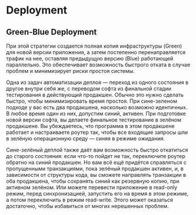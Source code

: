 # Deployment

## Green-Blue Deployment

При этой стратегии создается полная копия инфраструктуры (Green) для
новой версии приложения, а затем постепенно перенаправляется трафик на нее, оставляя предыдущую версию (Blue) работающей
параллельно. Это обеспечивает возможность быстрого отката в случае проблем и минимизирует риски простоя системы.

Одна из задач автоматизации деплоя — переход из одного состояния в другое внутри себя же, с переводом софта из финальной
стадии тестирования в действующий продакшен. Обычно это нужно сделать быстро, чтобы минимизировать время простоя. При
сине-зеленом подходе у вас есть два продакшена, насколько возможно идентичных. В любое время один из них, допустим
синий, активен. При подготовке новой версии софта, вы делаете финальное тестирование в зелёном продакшене. Вы
убеждаетесь, что программа в этом продакшене работает и настраиваете роутер так, чтобы все входящие запросы шли в
зелёную операционную среду — синяя в режиме ожидания.

Сине-зелёный деплой также даёт вам возможность быстро откатиться до старого состояния: если что-то пойдет не так,
переключите роутер обратно на синий продакшен. Но вам всё ещё придётся справляться с пропущенными транзакциями, пока
зелёный продакшен активен, и, в зависимости от структуры кода, вы сможете направлять транзакции в оба продакшена, чтобы
сохранять синий как резервную копию, при активном зелёном. Или можете перевести приложение в read-only режим, перед
синхронизацией, запустить его на время в этом режиме, а потом переключить в режим read-write. Этого может оказаться
достаточно, чтобы избавиться от многих нерешенных проблем.

